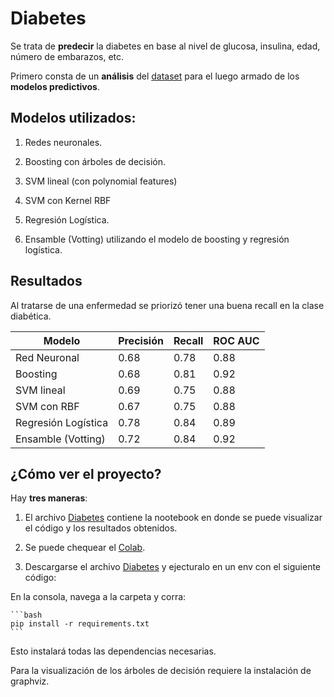 # Diabetes
Se trata de **predecir** la diabetes en base al nivel de glucosa, insulina, edad, número de embarazos, etc.

Primero consta de un **análisis** del [dataset](https://github.com/LautaroOchotorena/Diabetes/blob/master/diabetes.csv) para el luego armado de los **modelos predictivos**.

## Modelos utilizados:

1. Redes neuronales.

2. Boosting con árboles de decisión.

3. SVM lineal (con polynomial features)

4. SVM con Kernel RBF

5. Regresión Logística.

6. Ensamble (Votting) utilizando el modelo de boosting y regresión logística.

## Resultados

Al tratarse de una enfermedad se priorizó tener una buena recall en la clase diabética.

| Modelo       | Precisión | Recall | ROC AUC |
|--------------|--------|-----------|---------|
| Red Neuronal    | 0.68   | 0.78      | 0.88    |
| Boosting     | 0.68   | 0.81      | 0.92    |
| SVM lineal     | 0.69  | 0.75      | 0.88    |
| SVM con RBF     | 0.67   | 0.75      | 0.88    |
| Regresión Logística     | 0.78   | 0.84      | 0.89    |
| Ensamble (Votting)     | 0.72   | 0.84      | 0.92    |

## ¿Cómo ver el proyecto?

Hay **tres maneras**:

1. El archivo [Diabetes](https://github.com/LautaroOchotorena/Diabetes/blob/master/Diabetes.ipynb) contiene la nootebook en donde se puede visualizar el código y los resultados obtenidos.

2. Se puede chequear el [Colab](https://colab.research.google.com/drive/1POTSqMkTs5cnioWX-Asejc1yMX1R39QO?usp=sharing).

3. Descargarse el archivo [Diabetes](https://github.com/LautaroOchotorena/Diabetes/blob/master/Diabetes.ipynb) y ejecturalo en un env con el siguiente código:

En la consola, navega a la carpeta y corra:

    ```bash
    pip install -r requirements.txt
    ```

Esto instalará todas las dependencias necesarias.

Para la visualización de los árboles de decisión requiere la instalación de graphviz.